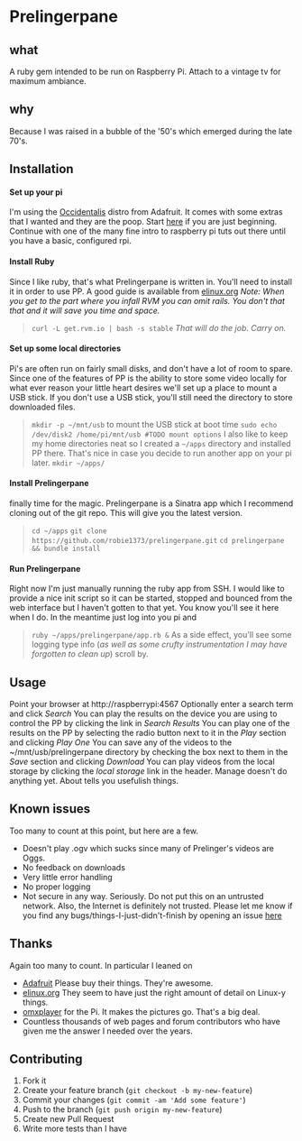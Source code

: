# Prelingerpane
## what
A ruby gem intended to be run on Raspberry Pi. Attach to a vintage tv for maximum ambiance. 
## why
Because I was raised in a bubble of the '50's which emerged during the late 70's. 
## Installation
#### Set up your pi
I'm using the [Occidentalis](http://learn.adafruit.com/adafruit-raspberry-pi-educational-linux-distro/) distro from Adafruit. It comes with some extras that I wanted and they are the poop. Start [here](http://learn.adafruit.com/adafruit-raspberry-pi-lesson-1-preparing-and-sd-card-for-your-raspberry-pi) if you are just beginning.
Continue with one of the many fine intro to raspberry pi tuts out there until you have a basic, configured rpi.
#### Install Ruby
Since I like ruby, that's what Prelingerpane is written in. You'll need to install it in order to use PP. A good guide is available from [elinux.org](http://elinux.org/RPi_Ruby_on_Rails)
_Note: When you get to the part where you infall RVM you can omit rails. You don't that that and it will save you time and space._
> `curl -L get.rvm.io | bash -s stable`
_That will do the job. Carry on._
#### Set up some local directories
Pi's are often run on fairly small disks, and don't have a lot of room to spare. Since one of the features of PP is the ability to store some video locally for what ever reason your little heart desires we'll set up a place to mount a USB stick. If you don't use a USB stick, you'll still need the directory to store downloaded files.
> `mkdir -p ~/mnt/usb`
to mount the USB stick at boot time
> `sudo echo /dev/disk2 /home/pi/mnt/usb #TODO mount options`
I also like to keep my home directories neat so I created a `~/apps` directory and installed PP there. That's nice in case you decide to run another app on your pi later.
> `mkdir ~/apps/`
#### Install Prelingerpane
finally time for the magic. Prelingerpane is a Sinatra app which I recommend cloning out of the git repo. This will give you the latest version.
> `cd ~/apps`
> `git clone https://github.com/robie1373/prelingerpane.git`
> `cd prelingerpane && bundle install`
#### Run Prelingerpane
Right now I'm just manually running the ruby app from SSH. I would like to provide a nice init script so it can be started, stopped and bounced from the web interface but I haven't gotten to that yet.  You know you'll see it here when I do.
In the meantime just log into you pi and 
> `ruby ~/apps/prelingerpane/app.rb &`
As a side effect, you'll see some logging type info (_as well as some crufty instrumentation I may have forgotten to clean up_) scroll by.

## Usage

Point your browser at http://raspberrypi:4567
Optionally enter a search term and click *Search*
You can play the results on the device you are using to control the PP by clicking the link in *Search Results*
You can play one of the results on the PP by selecting the radio button next to it in the *Play* section and clicking *Play One*
You can save any of the videos to the ~/mnt/usb/prelingerpane directory by checking the box next to them in the *Save* section and clicking *Download*
You can play videos from the local storage by clicking the *local storage* link in the header.
Manage doesn't do anything yet.
About tells you usefulish things.

## Known issues
Too many to count at this point, but here are a few.
* Doesn't play .ogv which sucks since many of Prelinger's videos are Oggs.
* No feedback on downloads
* Very little error handling
* No proper logging
* Not secure in any way. Seriously. Do not put this on an untrusted network. Also, the Internet is definitely not trusted.
Please let me know if you find any bugs/things-I-just-didn't-finish by opening an issue [here](https://github.com/robie1373/prelingerpane/issues)
## Thanks
Again too many to count. In particular I leaned on 
* [Adafruit](http://www.adafruit.com/) Please buy their things. They're awesome.
* [elinux.org](http://elinux.org/) They seem to have just the right amount of detail on Linux-y things. 
* [omxplayer](https://github.com/huceke/omxplayer) for the Pi. It makes the pictures go. That's a big deal.
* Countless thousands of web pages and forum contributors who have given me the answer I needed over the years.

## Contributing

1. Fork it
2. Create your feature branch (`git checkout -b my-new-feature`)
3. Commit your changes (`git commit -am 'Add some feature'`)
4. Push to the branch (`git push origin my-new-feature`)
5. Create new Pull Request
6. Write more tests than I have

